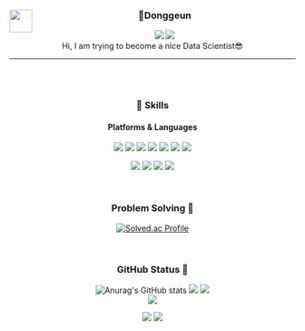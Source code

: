 
<div align="center">    
 <img align="left" width="40" src="https://user-images.githubusercontent.com/75469131/213887734-1f8f0fb6-4395-4aa6-b828-3b44b96d8f0f.gif" /> 
<!--<img width="40" src="https://user-images.githubusercontent.com/75469131/213887734-1f8f0fb6-4395-4aa6-b828-3b44b96d8f0f.gif" /> -->
<!-- <img align="right" height="100" src="https://user-images.githubusercontent.com/75469131/213887495-9953614d-3516-4781-98a2-17908e379c4f.gif" /></a> -->

  ### 🤞Donggeun 
  <a href="mailto:kdk7854@gmail.com" target="_blank"><img src="https://img.shields.io/badge/kdk7854@gmail.com-EA4335?style=flat-square&logo=Gmail&logoColor=white"/></a>
    <a href="https://kangdg94.github.io/" target="_blank"><img src="https://img.shields.io/badge/Tech_Blog-DD0B78?style=flat-square&logo=GitHub%20Sponsors&logoColor=white"/></a>
 </br>
 Hi, I am trying to become a nice Data Scientist😎
 
  
  ---
  

<br/><br/>

### 💪 Skills
#### Platforms & Languages
<p>
 <img src="https://img.shields.io/badge/C-#00599C?style=flat-square&logo=C&logoColor=white"/> 
 
 <img src="https://img.shields.io/badge/Quarkus-4695EB?style=flat-square&logo=Quarkus&logoColor=white"/>
  <img src="https://img.shields.io/badge/React-61DAFB?style=flat-square&logo=React&logoColor=black"/>
  <img src="https://img.shields.io/badge/ReactNative-61DAFB?style=flat-square&logo=React&logoColor=black"/>
  <img src="https://img.shields.io/badge/Android-3DDC84?style=flat-square&logo=Android&logoColor=white"/>
  <img src="https://img.shields.io/badge/iOS-000000?style=flat-square&logo=iOS&logoColor=white"/>
  <img src="https://img.shields.io/badge/Flutter-02569B?style=flat-square&logo=Flutter&logoColor=white"/>
</p>
<p>
  <img src="https://img.shields.io/badge/Kotlin-0095D5?style=flat-square&logo=Kotlin&logoColor=white"/> 
  <img src="https://img.shields.io/badge/TypeScript-3178C6?style=flat-square&logo=TypeScript&logoColor=white"/>
  <img src="https://img.shields.io/badge/Java-007396?style=flat-square&logo=Java&logoColor=white"/>
  <img src="https://img.shields.io/badge/Swift-FA7343?style=flat-square&logo=Swift&logoColor=white"/>
</p>
  
 </br>
 
 <!-- <h2> Algorithm </h2> -->
 ### Problem Solving :muscle: 
 
<p>
 
 [![Solved.ac Profile](http://mazassumnida.wtf/api/generate_badge?boj=kdk7854)](https://solved.ac/kdk7854)

</br>

 </p>
 
 ### GitHub Status 🚀

 
![Anurag's GitHub stats](https://github-readme-stats.vercel.app/api?username=kangdg94&show_icons=true&theme=radical)
<img align="centerleft" src="https://github-readme-stats.vercel.app/api/top-langs/?username=seondal&theme=dracula&exclude_repo=clone-web-scrapper,clone-zoom&hide=Procfile&layout=compact&langs_count=10"/>
<img src="https://img.shields.io/badge/Dalchive-ffffff?style=flat-square&logo=notion&logoColor=black"/></br>
<a href="https://github.com/kangdg94"><img src="https://hits.seeyoufarm.com/api/count/incr/badge.svg?url=https%3A%2F%2Fgithub.com%2Fseondal&count_bg=%23000000&title_bg=%23000000&icon=github.svg&icon_color=%23E7E7E7&title=GitHub&edge_flat=false)"/></a>
 
<img src="https://img.shields.io/badge/seondal.log-3DDC84?style=flat-square&logo=Velog&logoColor=white"/></a>
<img src="https://img.shields.io/badge/Seondalgorithm-E5511E?style=flat-square&logo=Tistory&logoColor=white"/></a>

</div>
